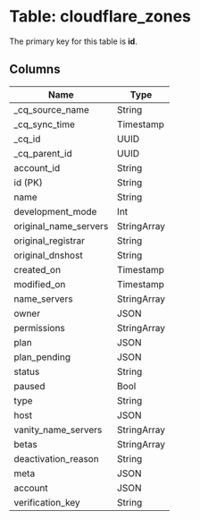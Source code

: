 # Table: cloudflare_zones



The primary key for this table is **id**.


## Columns
| Name          | Type          |
| ------------- | ------------- |
|_cq_source_name|String|
|_cq_sync_time|Timestamp|
|_cq_id|UUID|
|_cq_parent_id|UUID|
|account_id|String|
|id (PK)|String|
|name|String|
|development_mode|Int|
|original_name_servers|StringArray|
|original_registrar|String|
|original_dnshost|String|
|created_on|Timestamp|
|modified_on|Timestamp|
|name_servers|StringArray|
|owner|JSON|
|permissions|StringArray|
|plan|JSON|
|plan_pending|JSON|
|status|String|
|paused|Bool|
|type|String|
|host|JSON|
|vanity_name_servers|StringArray|
|betas|StringArray|
|deactivation_reason|String|
|meta|JSON|
|account|JSON|
|verification_key|String|